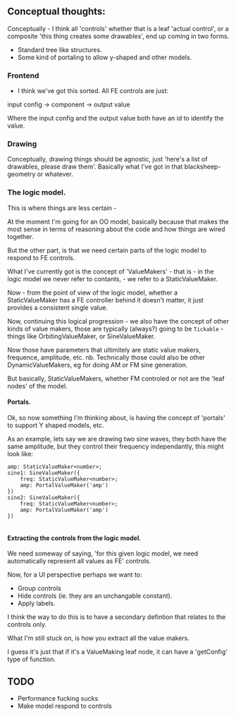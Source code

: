## Conceptual thoughts: 

Conceptually - I think all 'controls' whether that is a leaf 'actual control', or a composite 'this thing creates some drawables', end up coming in two forms. 

- Standard tree like structures. 
- Some kind of portaling to allow y-shaped and other models. 


### Frontend 

- I think we've got this sorted. 
All FE controls are just: 

input config -> component -> output value 

Where the input config and the output value both have an id to identify the value. 

### Drawing 

Conceptually, drawing things should be agnostic, just 'here's a list of drawables, please draw them'.  Basically what I've got in that blacksheep-geometry or whatever. 

### The logic model. 

This is where things are less certain - 

At the moment I'm going for an OO model, basically because that makes the most sense in terms of reasoning about the code and how things are wired together. 

But the other part, is that we need certain parts of the logic model to respond to FE controls. 

What I've currently got is the concept of 'ValueMakers' - that is - in the logic model we never refer to contants, - we refer to a StaticValueMaker. 

Now - from the point of view of the logic model, whether a StaticValueMaker has a FE controller behind it doesn't matter, it just provides a consistent single value. 

Now, continuing this logical progression - we also have the concept of other kinds of value makers, those are typically (always?) going to be `Tickable` - things like OrbitingValueMaker, or SineValueMaker. 

Now those have parameters that ultimitely are static value makers, frequence, amplitude, etc. nb. Technically those could also be other DynamicValueMakers, eg for doing AM or FM sine generation. 

But basically, StaticValueMakers, whether FM controled or not are the 'leaf nodes' of the model. 

#### Portals. 

Ok, so now something I'm thinking about, is having the concept of 'portals' to support Y shaped models, etc. 

As an example, lets say we are drawing two sine waves, they both have the same amplitude, but they control their frequency independantly, this might look like: 


```
amp: StaticValueMaker<number>; 
sine1: SineValueMaker({
    freq: StaticValueMaker<number>; 
    amp: PortalValueMaker('amp')
})
sine2: SineValueMaker({
    freq: StaticValueMaker<number>; 
    amp: PortalValueMaker('amp')
})


```



#### Extracting the controls from the logic model. 


We need someway of saying, 'for this given logic model, we need automatically represent all values as FE' controls. 

Now, for a UI perspective perhaps we want to: 

- Group controls
- Hide controls (ie. they are an unchangable constant). 
- Apply labels. 

I think the way to do this is to have a secondary defintion that relates to the controls only. 

What I'm still stuck on, is how you extract all the value makers. 

I guess it's just that if it's a ValueMaking leaf node, it can have a 'getConfig' type of function. 






## TODO

- Performance fucking sucks
- Make model respond to controls


